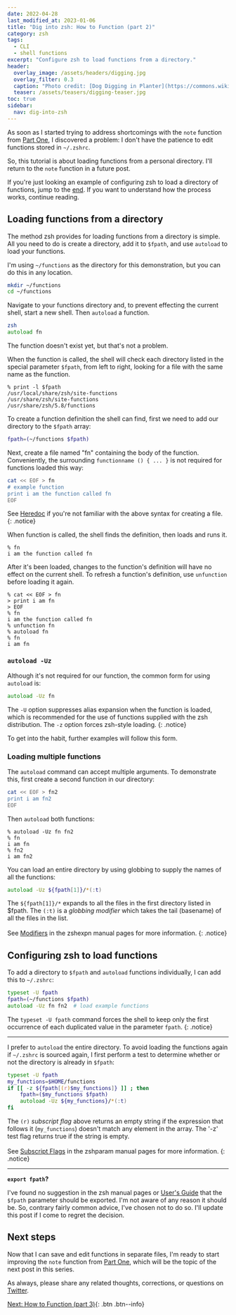 ```yaml
---
date: 2022-04-28
last_modified_at: 2023-01-06
title: "Dig into zsh: How to Function (part 2)"
category: zsh
tags:
  - CLI
  - shell functions
excerpt: "Configure zsh to load functions from a directory."
header:
  overlay_image: /assets/headers/digging.jpg
  overlay_filter: 0.3
  caption: "Photo credit: [Dog Digging in Planter](https://commons.wikimedia.org/wiki/File:Dog_Digging_in_Planter.jpg)"
  teaser: /assets/teasers/digging-teaser.jpg
toc: true
sidebar:
  nav: dig-into-zsh
---
```


As soon as I started trying to address shortcomings with the `note` function from [Part One](/zsh/zsh-functions/), I discovered a problem: I don't have the patience to edit functions stored in `~/.zshrc`.

So, this tutorial is about loading functions from a personal directory. I'll return to the `note` function in a future post.

If you're just looking an example of configuring zsh to load a directory of functions, jump to the [end](#configuring-zsh-to-load-functions). If you want to understand how the process works, continue reading.

## Loading functions from a directory

The method zsh provides for loading functions from a directory is simple. All you need to do is create a directory, add it to `$fpath`, and use `autoload` to load your functions.

I'm using `~/functions` as the directory for this demonstration, but you can do this in any location.

```zsh
mkdir ~/functions
cd ~/functions
```

Navigate to your functions directory and, to prevent effecting the current shell, start a new shell. Then `autoload` a function.

```zsh
zsh
autoload fn
```

The function doesn't exist yet, but that's not a problem.

When the function is called, the shell will check each directory listed in the special parameter `$fpath`, from left to right, looking for a file with the same name as the function.

```
% print -l $fpath
/usr/local/share/zsh/site-functions
/usr/share/zsh/site-functions
/usr/share/zsh/5.8/functions
```

To create a function definition the shell can find, first we need to add our directory to the `$fpath` array:

```zsh
fpath=(~/functions $fpath)
```

Next, create a file named "fn" containing the body of the function. Conveniently, the surrounding `functionname () { ... }` is not required for functions loaded this way:

```zsh
cat << EOF > fn
# example function
print i am the function called fn
EOF
```

See [Heredoc](https://linuxize.com/post/bash-heredoc/) if you're not familiar with the above syntax for creating a file.
{: .notice}

When function is called, the shell finds the definition, then loads and runs it.

```
% fn
i am the function called fn
```

After it's been loaded, changes to the function's definition will have no effect on the current shell. To refresh a function's definition, use `unfunction` before loading it again.

```
% cat << EOF > fn
> print i am fn
> EOF
% fn
i am the function called fn
% unfunction fn
% autoload fn
% fn
i am fn
```

### `autoload -Uz`

Although it's not required for our function, the common form for using `autoload` is:

```zsh
autoload -Uz fn
```

The `-U` option suppresses alias expansion when the function is loaded, which is recommended for the use of functions supplied with the zsh distribution. The `-z` option forces zsh-style loading.
{: .notice}

To get into the habit, further examples will follow this form.


### Loading multiple functions

The `autoload` command can accept multiple arguments. To demonstrate this, first create a second function in our directory:

```zsh
cat << EOF > fn2
print i am fn2
EOF
```

Then `autoload` both functions:

```
% autoload -Uz fn fn2
% fn
i am fn
% fn2
i am fn2
```

You can load an entire directory by using globbing to supply the names of all the functions:

```zsh
autoload -Uz ${fpath[1]}/*(:t)
```

The `${fpath[1]}/*` expands to all the files in the first directory listed in $fpath. The `(:t)` is a *globbing modifier* which takes the tail (basename) of all the files in the list.
<br><br>See [Modifiers](https://zsh.sourceforge.io/Doc/Release/Expansion.html#Modifiers) in the zshexpn manual pages for more information.
{: .notice}


## Configuring zsh to load functions

To add a directory to `$fpath` and `autoload` functions individually, I can add this to `~/.zshrc`:

```zsh
typeset -U fpath
fpath=(~/functions $fpath)
autoload -Uz fn fn2  # load example functions
```

The `typeset -U fpath` command forces the shell to keep only the first occurrence of each duplicated value in the parameter `fpath`.
{: .notice}

---

I prefer to `autoload` the entire directory. To avoid loading the functions again if `~/.zshrc` is sourced again, I first perform a test to determine whether or not the directory is already in `$fpath`:

```zsh
typeset -U fpath
my_functions=$HOME/functions
if [[ -z ${fpath[(r)$my_functions]} ]] ; then
    fpath=($my_functions $fpath)
    autoload -Uz ${my_functions}/*(:t)
fi
```

The `(r)` *subscript flag* above returns an empty string if the expression that follows it (`my_functions`) doesn't match any element in the array. The '-z' test flag returns true if the string is empty.
<br><br>See [Subscript Flags](https://zsh.sourceforge.io/Doc/Release/Parameters.html#Subscript-Flags) in the zshparam manual pages for more information.
{: .notice}

---

**`export fpath`?**

I've found no suggestion in the zsh manual pages or [User's Guide](https://zsh.sourceforge.io/Guide/) that the `$fpath` parameter should be exported. I'm not aware of any reason it should be. So, contrary fairly common advice, I've chosen not to do so. I'll update this post if I come to regret the decision.

## Next steps

Now that I can save and edit functions in separate files, I'm ready to start improving the `note` function from [Part One](/zsh/zsh-functions), which will be the topic of the next post in this series.

As always, please share any related thoughts, corrections, or questions on [Twitter](https://twitter.com/postgresqlstan).

[Next: How to Function (part 3)](zsh-functions-3.md){: .btn .btn--info}

